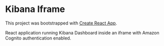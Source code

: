 # Kibana Iframe

This project was bootstrapped with [Create React App](https://github.com/facebook/create-react-app).

React application running Kibana Dashboard inside an iframe with Amazon Cognito authentication enabled.
